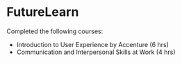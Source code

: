 # FutureLearn

Completed the following courses:

* Introduction to User Experience by Accenture (6 hrs)
* Communication and Interpersonal Skills at Work (4 hrs)
